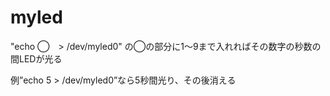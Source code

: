# myled

"echo ◯　> /dev/myled0"
の◯の部分に1〜9まで入れればその数字の秒数の間LEDが光る

例”echo 5 > /dev/myled0”なら5秒間光り、その後消える
